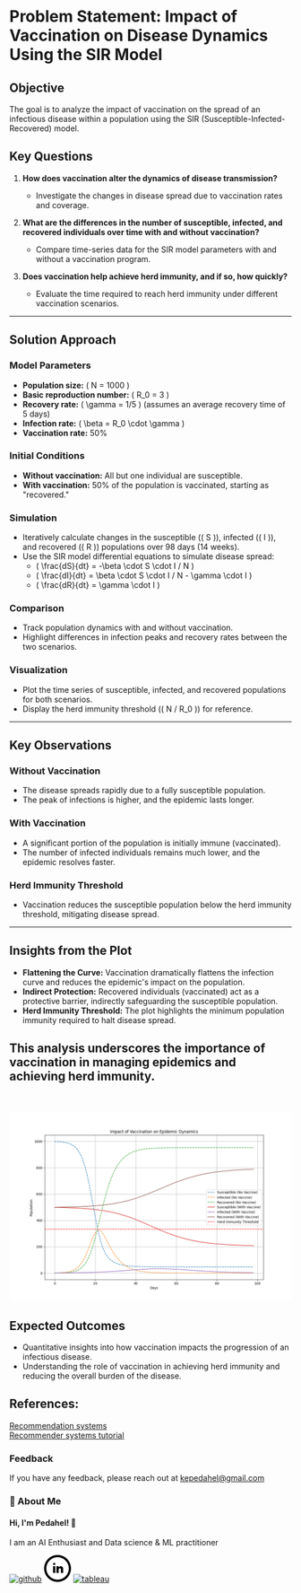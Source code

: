 # Problem Statement: Impact of Vaccination on Disease Dynamics Using the SIR Model

## **Objective**
The goal is to analyze the impact of vaccination on the spread of an infectious disease within a population using the SIR (Susceptible-Infected-Recovered) model.

## **Key Questions**
1. **How does vaccination alter the dynamics of disease transmission?**
   - Investigate the changes in disease spread due to vaccination rates and coverage.

2. **What are the differences in the number of susceptible, infected, and recovered individuals over time with and without vaccination?**
   - Compare time-series data for the SIR model parameters with and without a vaccination program.

3. **Does vaccination help achieve herd immunity, and if so, how quickly?**
   - Evaluate the time required to reach herd immunity under different vaccination scenarios.

---

## **Solution Approach**

### **Model Parameters**
- **Population size:** \( N = 1000 \)
- **Basic reproduction number:** \( R_0 = 3 \)
- **Recovery rate:** \( \gamma = 1/5 \) (assumes an average recovery time of 5 days)
- **Infection rate:** \( \beta = R_0 \cdot \gamma \)
- **Vaccination rate:** 50%

### **Initial Conditions**
- **Without vaccination:** All but one individual are susceptible.
- **With vaccination:** 50% of the population is vaccinated, starting as "recovered."

### **Simulation**
- Iteratively calculate changes in the susceptible (\( S \)), infected (\( I \)), and recovered (\( R \)) populations over 98 days (14 weeks).
- Use the SIR model differential equations to simulate disease spread:
  - \( \frac{dS}{dt} = -\beta \cdot S \cdot I / N \)
  - \( \frac{dI}{dt} = \beta \cdot S \cdot I / N - \gamma \cdot I \)
  - \( \frac{dR}{dt} = \gamma \cdot I \)

### **Comparison**
- Track population dynamics with and without vaccination.
- Highlight differences in infection peaks and recovery rates between the two scenarios.

### **Visualization**
- Plot the time series of susceptible, infected, and recovered populations for both scenarios.
- Display the herd immunity threshold (\( N / R_0 \)) for reference.

---

## **Key Observations**

### **Without Vaccination**
- The disease spreads rapidly due to a fully susceptible population.
- The peak of infections is higher, and the epidemic lasts longer.

### **With Vaccination**
- A significant portion of the population is initially immune (vaccinated).
- The number of infected individuals remains much lower, and the epidemic resolves faster.

### **Herd Immunity Threshold**
- Vaccination reduces the susceptible population below the herd immunity threshold, mitigating disease spread.

---

## **Insights from the Plot**
- **Flattening the Curve:** Vaccination dramatically flattens the infection curve and reduces the epidemic's impact on the population.
- **Indirect Protection:** Recovered individuals (vaccinated) act as a protective barrier, indirectly safeguarding the susceptible population.
- **Herd Immunity Threshold:** The plot highlights the minimum population immunity required to halt disease spread.

This analysis underscores the importance of vaccination in managing epidemics and achieving herd immunity.
---
<br><br>
<img src = "https://github.com/Pedasoft-Consult/-Vaccination/blob/main/output/epidemic.png?raw=true">


## **Expected Outcomes**
- Quantitative insights into how vaccination impacts the progression of an infectious disease.
- Understanding the role of vaccination in achieving herd immunity and reducing the overall burden of the disease.











## References:
[Recommendation systems](https://towardsdatascience.com/introduction-to-recommender-systems-1-971bd274f421)<br>
[Recommender systems tutorial](https://www.kaggle.com/kanncaa1/recommendation-systems-tutorial)



### Feedback

If you have any feedback, please reach out at kepedahel@gmail.com


### 🚀 About Me
#### Hi, I'm Pedahel! 👋
I am an AI Enthusiast and  Data science & ML practitioner




[1]: https://github.com/Pedasoft-Consult
[2]: https://www.linkedin.com/in/pedahel-emmanuel-mbc-6a7b8441/
[3]: https://public.tableau.com/app/profile/emmanuel.kojo.pedahel#!/




[![github](https://raw.githubusercontent.com/Pedasoft-Consult/-Vaccination/refs/heads/main/icons//icons/git.svg)][1]
[![linkedin](https://raw.githubusercontent.com/Pedasoft-Consult/-Vaccination/refs/heads/main/icons/iconmonstr-linkedin-5.svg)][2]
[![tableau](https://raw.githubusercontent.com/Pedasoft-Consult/-Vaccination/refs/heads/main/icons/icons/icons8-tableau-software-1.svg)][3]
